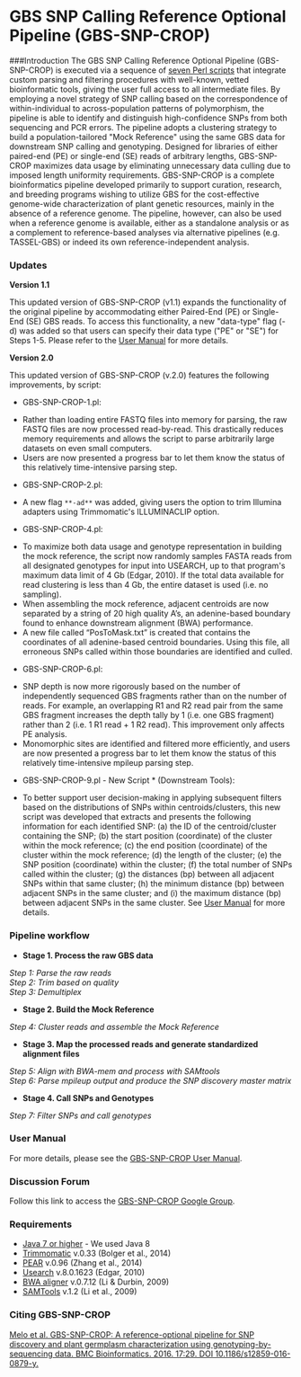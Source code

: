 # GBS SNP Calling Reference Optional Pipeline (GBS-SNP-CROP)

###Introduction
The GBS SNP Calling Reference Optional Pipeline (GBS-SNP-CROP) is executed via a sequence of [seven Perl scripts][4] that integrate custom parsing and filtering procedures with well-known, vetted bioinformatic tools, giving the user full access to all intermediate files. By employing a novel strategy of SNP calling based on the correspondence of within-individual to across-population patterns of polymorphism, the pipeline is able to identify and distinguish high-confidence SNPs from both sequencing and PCR errors. The pipeline adopts a clustering strategy to build a population-tailored "Mock Reference" using the same GBS data for downstream SNP calling and genotyping. Designed for libraries of either paired-end (PE) or single-end (SE) reads of arbitrary lengths, GBS-SNP-CROP maximizes data usage by eliminating unnecessary data culling due to imposed length uniformity requirements. GBS-SNP-CROP is a complete bioinformatics pipeline developed primarily to support curation, research, and breeding programs wishing to utilize GBS for the cost-effective genome-wide characterization of plant genetic resources, mainly in the absence of a reference genome. The pipeline, however, can also be used when a reference genome is available, either as a standalone analysis or as a complement to reference-based analyses via alternative pipelines (e.g. TASSEL-GBS) or indeed its own reference-independent analysis.

### Updates
**Version 1.1**

This updated version of GBS-SNP-CROP (v1.1) expands the functionality of the original pipeline by accommodating either Paired-End (PE) or Single-End (SE) GBS reads. To access this functionality, a new "data-type" flag (-d) was added so that users can specify their data type ("PE" or "SE") for Steps 1-5. Please refer to the [User Manual][2] for more details.

**Version 2.0**

This updated version of GBS-SNP-CROP (v.2.0) features the following improvements, by script:  
* GBS-SNP-CROP-1.pl:  
- Rather than loading entire FASTQ files into memory for parsing, the raw FASTQ files are now processed read-by-read. This drastically reduces memory requirements and allows the script to parse arbitrarily large datasets on even small computers.  
- Users are now presented a progress bar to let them know the status of this relatively time-intensive parsing step.  
* GBS-SNP-CROP-2.pl:   
- A new flag ``` **-ad** ``` was added, giving users the option to trim Illumina adapters using Trimmomatic's ILLUMINACLIP option.  
* GBS-SNP-CROP-4.pl:  
- To maximize both data usage and genotype representation in building the mock reference, the script now randomly samples FASTA reads from all designated genotypes for input into USEARCH, up to that program's maximum data limit of 4 Gb (Edgar, 2010). If the total data available for read clustering is less than 4 Gb, the entire dataset is used (i.e. no sampling).   
- When assembling the mock reference, adjacent centroids are now separated by a string of 20 high quality A’s, an adenine-based boundary found to enhance downstream alignment (BWA) performance.  
- A new file called “PosToMask.txt” is created that contains the coordinates of all adenine-based centroid boundaries.  Using this file, all erroneous SNPs called within those boundaries are identified and culled.  
* GBS-SNP-CROP-6.pl: 
- SNP depth is now more rigorously based on the number of independently sequenced GBS fragments rather than on the number of reads.  For example, an overlapping R1 and R2 read pair from the same GBS fragment increases the depth tally by 1 (i.e. one GBS fragment) rather than 2 (i.e. 1 R1 read + 1 R2 read).  This improvement only affects PE analysis.  
- Monomorphic sites are identified and filtered more efficiently, and users are now presented a progress bar to let them know the status of this relatively time-intensive mpileup parsing step.  
* GBS-SNP-CROP-9.pl - New Script * (Downstream Tools):  
- To better support user decision-making in applying subsequent filters based on the distributions of SNPs within centroids/clusters, this new script was developed that extracts and presents the following information for each identified SNP:
(a) the ID of the centroid/cluster containing the SNP; 
(b) the start position (coordinate) of the cluster within the mock reference;
(c) the end position (coordinate) of the cluster within the mock reference;
(d) the length of the cluster;
(e) the SNP position (coordinate) within the cluster; 
(f) the total number of SNPs called within the cluster; 
(g) the distances (bp) between all adjacent SNPs within that same cluster;
(h) the minimum distance (bp) between adjacent SNPs in the same cluster; and
(i) the maximum distance (bp) between adjacent SNPs in the same cluster.
See [User Manual][2] for more details.


### Pipeline workflow
* **Stage 1. Process the raw GBS data**

*Step 1: Parse the raw reads*  
*Step 2: Trim based on quality*   
*Step 3: Demultiplex*

* **Stage 2. Build the Mock Reference** 

*Step 4: Cluster reads and assemble the Mock Reference*

* **Stage 3. Map the processed reads and generate standardized alignment files**

*Step 5: Align with BWA-mem and process with SAMtools*  
*Step 6: Parse mpileup output and produce the SNP discovery master matrix*

* **Stage 4. Call SNPs and Genotypes**

*Step 7: Filter SNPs and call genotypes*

### User Manual
For more details, please see the [GBS-SNP-CROP User Manual][2].

### Discussion Forum
Follow this link to access the [GBS-SNP-CROP Google Group][5].

### Requirements
* [Java 7 or higher][6] - We used Java 8
* [Trimmomatic][7] v.0.33 (Bolger et al., 2014)
* [PEAR][8] v.0.96 (Zhang et al., 2014)
* [Usearch][9] v.8.0.1623 (Edgar, 2010)
* [BWA aligner][10] v.0.7.12 (Li & Durbin, 2009)
* [SAMTools][11] v.1.2 (Li et al., 2009)

### Citing GBS-SNP-CROP
[Melo et al. GBS-SNP-CROP: A reference-optional pipeline for SNP discovery and plant germplasm characterization using genotyping-by-sequencing data. BMC Bioinformatics. 2016. 17:29. DOI 10.1186/s12859-016-0879-y.][1]

[1]:https://bmcbioinformatics.biomedcentral.com/articles/10.1186/s12859-016-0879-y
[2]:https://github.com/halelab/GBS-SNP-CROP/wiki
[3]:http://www.halelab.org
[4]:https://github.com/halelab/GBS-SNP-CROP/tree/master/GBS-SNP-CROP-scripts
[5]:https://groups.google.com/forum/#!forum/gbs-snp-crop
[6]:https://www.java.com/en/
[7]:http://www.usadellab.org/cms/?page=trimmomatic
[8]:http://sco.h-its.org/exelixis/web/software/pear/
[9]: http://www.drive5.com/usearch/
[10]:http://bio-bwa.sourceforge.net
[11]:http://samtools.sourceforge.net
